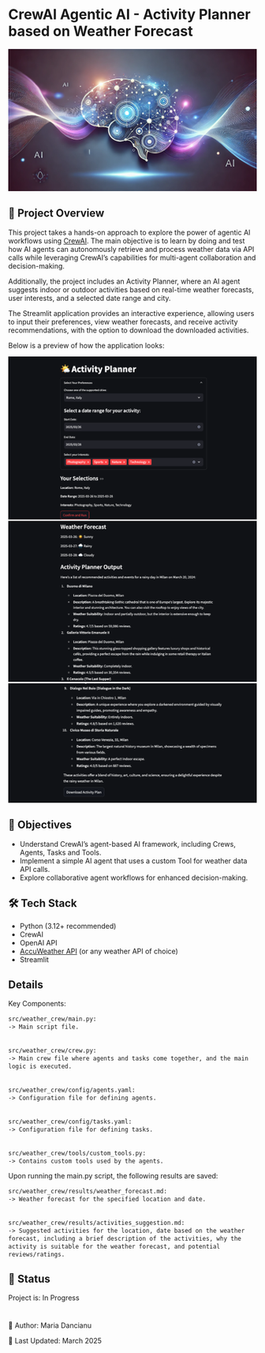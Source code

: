 # CrewAI Agentic AI - Activity Planner based on Weather Forecast

![CrewAI Agentic AI - Weather Assistant](images/img.png)


## 📌 Project Overview


This project takes a hands-on approach to explore the power of agentic AI workflows using [CrewAI](https://www.crewai.com/). The main objective is to learn by doing and test how AI agents can autonomously retrieve and process weather data via API calls while leveraging CrewAI’s capabilities for multi-agent collaboration and decision-making.

Additionally, the project includes an Activity Planner, where an AI agent suggests indoor or outdoor activities based on real-time weather forecasts, user interests, and a selected date range and city.

The Streamlit application provides an interactive experience, allowing users to input their preferences, view weather forecasts, and receive activity recommendations, with the option to download the downloaded activities.

Below is a preview of how the application looks:

![](images/activity_planner_1.png)
![](images/activity_planner_2.png)
![](images/activity_planner_3.png)


## 🎯 Objectives

- Understand CrewAI’s agent-based AI framework, including Crews, Agents, Tasks and Tools.
- Implement a simple AI agent that uses a custom Tool for weather data API calls.
- Explore collaborative agent workflows for enhanced decision-making.

## 🛠️ Tech Stack

- Python (3.12+ recommended)
- CrewAI
- OpenAI API
- [AccuWeather API](https://developer.accuweather.com/) (or any weather API of choice)
- Streamlit


## Details

Key Components:

    src/weather_crew/main.py:
    -> Main script file.


    src/weather_crew/crew.py:
    -> Main crew file where agents and tasks come together, and the main logic is executed.


    src/weather_crew/config/agents.yaml:
    -> Configuration file for defining agents.


    src/weather_crew/config/tasks.yaml:
    -> Configuration file for defining tasks.


    src/weather_crew/tools/custom_tools.py:
    -> Contains custom tools used by the agents.

Upon running the main.py script, the following results are saved:

    src/weather_crew/results/weather_forecast.md:
    -> Weather forecast for the specified location and date.


    src/weather_crew/results/activities_suggestion.md:
    -> Suggested activities for the location, date based on the weather forecast, including a brief description of the activities, why the activity is suitable for the weather forecast, and potential reviews/ratings.

## 🔄 Status

Project is: In Progress


#

📝 Author: Maria Dancianu

📅 Last Updated: March 2025
